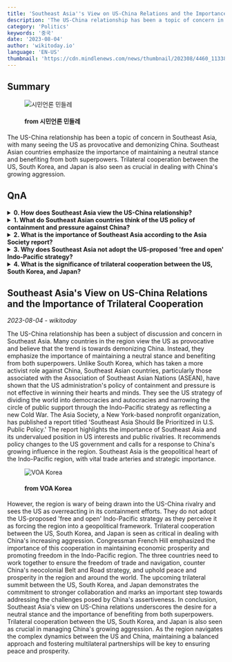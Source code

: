 ```yaml
---
title: 'Southeast Asia''s View on US-China Relations and the Importance of Trilateral Cooperation'
description: 'The US-China relationship has been a topic of concern in Southeast Asia, with many seeing the US as provocative and demonizing China. Southeast Asian countries emphasize the importance of maintaining a neutral stance and benefiting from both superpowers. Trilateral cooperation between the US, South Korea, and Japan is also seen as crucial in dealing with China''s growing aggression.'
category: 'Politics'
keywords: '중국'
date: '2023-08-04'
author: 'wikitoday.io'
language: 'EN-US'
thumbnail: 'https://cdn.mindlenews.com/news/thumbnail/202308/4460_11338_1511_v150.jpg'
---
```


## Summary



<figure>
    <img src="https://cdn.mindlenews.com/news/thumbnail/202308/4460_11338_1511_v150.jpg" alt="시민언론 민들레" />
    <figcaption>
        <h4> from 시민언론 민들레</h4>
    </figcaption>
</figure>


The US-China relationship has been a topic of concern in Southeast Asia, with many seeing the US as provocative and demonizing China. Southeast Asian countries emphasize the importance of maintaining a neutral stance and benefiting from both superpowers. Trilateral cooperation between the US, South Korea, and Japan is also seen as crucial in dealing with China's growing aggression.


## QnA

    
<details>
        <summary><b>0. How does Southeast Asia view the US-China relationship?</b></summary>
        Many countries in Southeast Asia view the US as provocative and believe the trend is towards demonizing China. They emphasize neutrality and aim to benefit from both superpowers.
    </details>
    
<details>
        <summary><b>1. What do Southeast Asian countries think of the US policy of containment and pressure against China?</b></summary>
        Southeast Asian countries, especially ASEAN members, do not believe that the US policy of containment and pressure is effective. They see it as reflecting a new Cold War and are not swayed by such efforts.
    </details>
    
<details>
        <summary><b>2. What is the importance of Southeast Asia according to the Asia Society report?</b></summary>
        The Asia Society report highlights the importance of Southeast Asia, which is often undervalued in US interests and public rivalries. It recommends policy changes and calls for a response to China's growing influence in the region.
    </details>
    
<details>
        <summary><b>3. Why does Southeast Asia not adopt the US-proposed 'free and open' Indo-Pacific strategy?</b></summary>
        Southeast Asia sees the US-proposed strategy as a way to force the region into a geopolitical framework. They believe it does not align with their interests and goals.
    </details>
    
<details>
        <summary><b>4. What is the significance of trilateral cooperation between the US, South Korea, and Japan?</b></summary>
        Trilateral cooperation between the US, South Korea, and Japan is seen as critical in dealing with China's increasing aggression. It aims to ensure freedom of trade and navigation, counter China's Belt and Road strategy, and uphold peace and prosperity in the Indo-Pacific.
    </details>
    


## Southeast Asia's View on US-China Relations and the Importance of Trilateral Cooperation

_2023-08-04 - wikitoday_

The US-China relationship has been a subject of discussion and concern in Southeast Asia. Many countries in the region view the US as provocative and believe that the trend is towards demonizing China. Instead, they emphasize the importance of maintaining a neutral stance and benefiting from both superpowers. Unlike South Korea, which has taken a more activist role against China, Southeast Asian countries, particularly those associated with the Association of Southeast Asian Nations (ASEAN), have shown that the US administration's policy of containment and pressure is not effective in winning their hearts and minds. They see the US strategy of dividing the world into democracies and autocracies and narrowing the circle of public support through the Indo-Pacific strategy as reflecting a new Cold War. The Asia Society, a New York-based nonprofit organization, has published a report titled 'Southeast Asia Should Be Prioritized in U.S. Public Policy.' The report highlights the importance of Southeast Asia and its undervalued position in US interests and public rivalries. It recommends policy changes to the US government and calls for a response to China's growing influence in the region. Southeast Asia is the geopolitical heart of the Indo-Pacific region, with vital trade arteries and strategic importance.


<figure>
    <img src="https://gdb.voanews.com/01000000-0aff-0242-b0e3-08db5b043c7a_w1200_r1.jpg" alt="VOA Korea" />
    <figcaption>
        <h4> from VOA Korea</h4>
    </figcaption>
</figure>


However, the region is wary of being drawn into the US-China rivalry and sees the US as overreacting in its containment efforts. They do not adopt the US-proposed 'free and open' Indo-Pacific strategy as they perceive it as forcing the region into a geopolitical framework. Trilateral cooperation between the US, South Korea, and Japan is seen as critical in dealing with China's increasing aggression. Congressman French Hill emphasized the importance of this cooperation in maintaining economic prosperity and promoting freedom in the Indo-Pacific region. The three countries need to work together to ensure the freedom of trade and navigation, counter China's neocolonial Belt and Road strategy, and uphold peace and prosperity in the region and around the world. The upcoming trilateral summit between the US, South Korea, and Japan demonstrates the commitment to stronger collaboration and marks an important step towards addressing the challenges posed by China's assertiveness. In conclusion, Southeast Asia's view on US-China relations underscores the desire for a neutral stance and the importance of benefiting from both superpowers. Trilateral cooperation between the US, South Korea, and Japan is also seen as crucial in managing China's growing aggression. As the region navigates the complex dynamics between the US and China, maintaining a balanced approach and fostering multilateral partnerships will be key to ensuring peace and prosperity.
